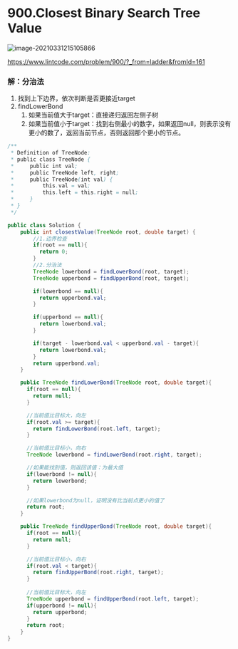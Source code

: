 # 900.Closest Binary Search Tree Value

![image-20210331215105866](https://raw.githubusercontent.com/TWDH/Leetcode-From-Zero/pictures/img/image-20210331215105866.png)

https://www.lintcode.com/problem/900/?_from=ladder&fromId=161

### 解：分治法

1. 找到上下边界，依次判断是否更接近target
2. findLowerBond
   1. 如果当前值大于target：直接递归返回左侧子树
   2. 如果当前值小于target：找到右侧最小的数字，如果返回null，则表示没有更小的数了，返回当前节点，否则返回那个更小的节点。

```java
/**
 * Definition of TreeNode:
 * public class TreeNode {
 *     public int val;
 *     public TreeNode left, right;
 *     public TreeNode(int val) {
 *         this.val = val;
 *         this.left = this.right = null;
 *     }
 * }
 */

public class Solution {
    public int closestValue(TreeNode root, double target) {
        //1.边界检查
        if(root == null){
          return 0;
        }
        //2.分治法
        TreeNode lowerbond = findLowerBond(root, target);
        TreeNode upperbond = findUpperBond(root, target);

        if(lowerbond == null){
          return upperbond.val;
        }

        if(upperbond == null){
          return lowerbond.val;
        }

        if(target - lowerbond.val < upperbond.val - target){
          return lowerbond.val;
        }
        return upperbond.val;
    }

    public TreeNode findLowerBond(TreeNode root, double target){
      if(root == null){
        return null;
      }

      //当前值比目标大，向左
      if(root.val >= target){
        return findLowerBond(root.left, target);
      }

      //当前值比目标小，向右
      TreeNode lowerbond = findLowerBond(root.right, target);

      //如果能找到值，则返回该值：为最大值
      if(lowerbond != null){
        return lowerbond;
      }

      //如果lowerbond为null，证明没有比当前点更小的值了
      return root;
    }

    public TreeNode findUpperBond(TreeNode root, double target){
      if(root == null){
        return null;
      }

      //当前值比目标小，向右
      if(root.val < target){
        return findUpperBond(root.right, target);
      }
      
      //当前值比目标大，向左
      TreeNode upperbond = findUpperBond(root.left, target);
      if(upperbond != null){
        return upperbond;
      }
      return root;
    }
}
```

